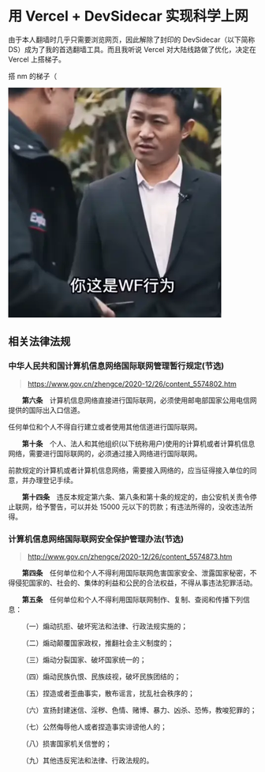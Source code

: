 # 用 Vercel + DevSidecar 实现科学上网

由于本人翻墙时几乎只需要浏览网页，因此解除了封印的 DevSidecar（以下简称 DS）成为了我的首选翻墙工具。而且我听说 Vercel 对大陆线路做了优化，决定在 Vercel 上搭梯子。

<!-- more -->

搭 nm 的梯子（

![s:432x466 你这是违法行为](/blog/vercel-dev-sidecar-fq/img/wf.webp)

## 相关法律法规

### 中华人民共和国计算机信息网络国际联网管理暂行规定(节选)

> https://www.gov.cn/zhengce/2020-12/26/content_5574802.htm

&emsp;&emsp;**第六条**　计算机信息网络直接进行国际联网，必须使用邮电部国家公用电信网提供的国际出入口信道。

任何单位和个人不得自行建立或者使用其他信道进行国际联网。

&emsp;&emsp;**第十条**　个人、法人和其他组织(以下统称用户)使用的计算机或者计算机信息网络，需要进行国际联网的，必须通过接入网络进行国际联网。

前款规定的计算机或者计算机信息网络，需要接入网络的，应当征得接入单位的同意，并办理登记手续。

&emsp;&emsp;**第十四条**　违反本规定第六条、第八条和第十条的规定的，由公安机关责令停止联网，给予警告，可以并处 15000 元以下的罚款；有违法所得的，没收违法所得。

### 计算机信息网络国际联网安全保护管理办法(节选)

> http://www.gov.cn/zhengce/2020-12/26/content_5574873.htm

&emsp;&emsp;**第四条**　任何单位和个人不得利用国际联网危害国家安全、泄露国家秘密，不得侵犯国家的、社会的、集体的利益和公民的合法权益，不得从事违法犯罪活动。

&emsp;&emsp;**第五条**　任何单位和个人不得利用国际联网制作、复制、查阅和传播下列信息：

&emsp;&emsp;（一）煽动抗拒、破坏宪法和法律、行政法规实施的；

&emsp;&emsp;（二）煽动颠覆国家政权，推翻社会主义制度的；

&emsp;&emsp;（三）煽动分裂国家、破坏国家统一的；

&emsp;&emsp;（四）煽动民族仇恨、民族歧视，破坏民族团结的；

&emsp;&emsp;（五）捏造或者歪曲事实，散布谣言，扰乱社会秩序的；

&emsp;&emsp;（六）宣扬封建迷信、淫秽、色情、赌博、暴力、凶杀、恐怖，教唆犯罪的；

&emsp;&emsp;（七）公然侮辱他人或者捏造事实诽谤他人的；

&emsp;&emsp;（八）损害国家机关信誉的；

&emsp;&emsp;（九）其他违反宪法和法律、行政法规的。

<nocopyright value="true"></nocopyright>
